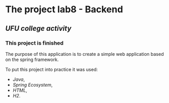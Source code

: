 # The project lab8 - Backend
## ***UFU college activity***
### This project is finished

The purpose of this application is to create a simple web application based on the spring framework.

To put this project into practice it was used:
- *Java*,
- *Spring Ecosystem*,
- *HTML*,
- *H2*.
